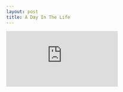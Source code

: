 ```yaml
---
layout: post
title: A Day In The Life
---
```


<div class="video">
  <iframe src="https://www.youtube.com/embed/tku_tPeApV4" frameborder="0" allow="accelerometer; autoplay; clipboard-write; encrypted-media; gyroscope; picture-in-picture" allowfullscreen></iframe>
</div>